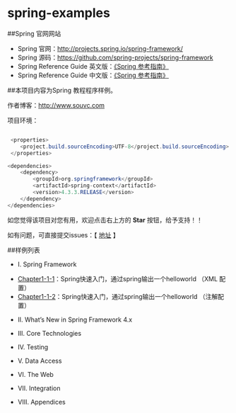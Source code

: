 # spring-examples

##Spring 官网网站

- Spring 官网：http://projects.spring.io/spring-framework/
- Spring 源码：https://github.com/spring-projects/spring-framework
- Spring Reference Guide 英文版：[《Spring 参考指南》](http://docs.spring.io/spring-framework/docs/current/spring-framework-reference/html/index.html)
- Spring Reference Guide 中文版：[《Spring 参考指南》](https://github.com/souvc/spring-framework-4-reference/blob/master/SUMMARY.md)

##本项目内容为Spring 教程程序样例。

作者博客：http://www.souvc.com

项目环境：


``` java

 <properties>
    <project.build.sourceEncoding>UTF-8</project.build.sourceEncoding>
 </properties>

<dependencies>
    <dependency>
        <groupId>org.springframework</groupId>
        <artifactId>spring-context</artifactId>
        <version>4.3.3.RELEASE</version>
    </dependency>
</dependencies>

```


如您觉得该项目对您有用，欢迎点击右上方的 **Star** 按钮，给予支持！！

如有问题，可直接提交issues：【 [地址](https://github.com/souvc/spring-examples/issues) 】


##样例列表

* I. Spring Framework

- [Chapter1-1-1](https://github.com/souvc/spring-examples/tree/master/spring-examples/Chapter1-1-1)：Spring快速入门，通过spring输出一个helloworld （XML 配置）
- [Chapter1-1-2](https://github.com/souvc/spring-examples/tree/master/spring-examples/Chapter1-1-2)：Spring快速入门，通过spring输出一个helloworld （注解配置）
   
* II. What’s New in Spring Framework 4.x


* III. Core Technologies


* IV. Testing


* V. Data Access


* VI. The Web


* VII. Integration


* VIII. Appendices















   
   
















